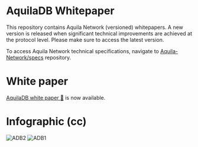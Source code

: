 # AquilaDB Whitepaper

This repository contains Aquila Network (versioned) whitepapers. A new version is released when significant technical improvements are achieved at the protocol level. Please make sure to access the latest version.

To access Aquila Network technical specifications, navigate to [Aquila-Network/specs](https://github.com/Aquila-Network/specs) repository.

# White paper

[AquilaDB white paper 📝](https://github.com/Aquila-Network/AquilaDB-specs/blob/master/AquilaDB_white_paper.pdf) is now available.

# Infographic (cc)
![ADB2](https://user-images.githubusercontent.com/68724239/88398463-0e55dd80-cde3-11ea-9605-8d1df8770cd2.jpg)
![ADB1](https://user-images.githubusercontent.com/68724239/88398456-0c8c1a00-cde3-11ea-9d3b-8ce1abea6aac.jpeg)
